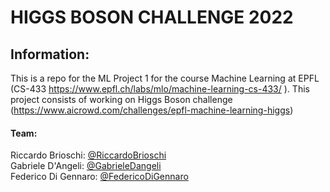 # HIGGS BOSON CHALLENGE 2022

## Information:
This is a repo for the ML Project 1 for the course Machine Learning at EPFL (CS-433 https://www.epfl.ch/labs/mlo/machine-learning-cs-433/ ). This project consists of working on Higgs Boson challenge (https://www.aicrowd.com/challenges/epfl-machine-learning-higgs)

#### Team:    
Riccardo Brioschi: [@RiccardoBrioschi](https://github.com/RiccardoBrioschi)    
Gabriele D'Angeli: [@GabrieleDangeli](https://github.com/GabrieleDangeli)  
Federico Di Gennaro: [@FedericoDiGennaro](https://github.com/FedericoDiGennaro)  
